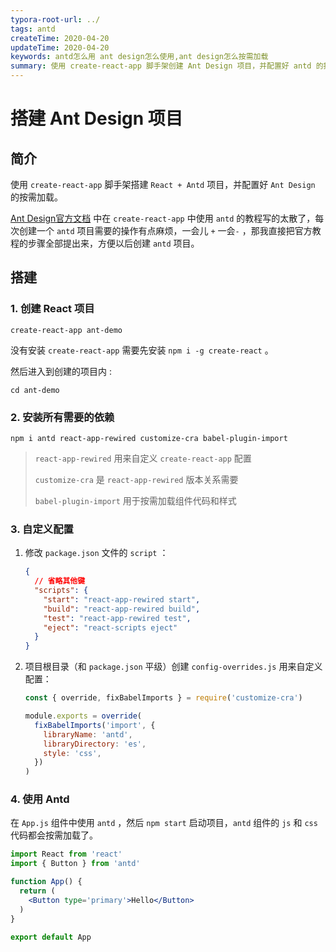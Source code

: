 ```yaml
---
typora-root-url: ../
tags: antd
createTime: 2020-04-20
updateTime: 2020-04-20
keywords: antd怎么用 ant design怎么使用,ant design怎么按需加载
summary: 使用 create-react-app 脚手架创建 Ant Design 项目，并配置好 antd 的按需加载。
---
```


# 搭建 Ant Design 项目

## 简介

使用 `create-react-app` 脚手架搭建 `React + Antd`  项目，并配置好 `Ant Design` 的按需加载。

[Ant Design官方文档](https://ant.design/docs/react/use-with-create-react-app-cn) 中在 `create-react-app` 中使用 `antd` 的教程写的太散了，每次创建一个 `antd` 项目需要的操作有点麻烦，一会儿 `+` 一会`-` ，那我直接把官方教程的步骤全部提出来，方便以后创建 `antd` 项目。

## 搭建

### 1. 创建 React 项目

```shell
create-react-app ant-demo
```

没有安装 `create-react-app` 需要先安装 `npm i -g create-react` 。

然后进入到创建的项目内 :

```shell
cd ant-demo
```

### 2. 安装所有需要的依赖

```shell
npm i antd react-app-rewired customize-cra babel-plugin-import
```

> `react-app-rewired` 用来自定义 `create-react-app` 配置
>
> `customize-cra` 是 `react-app-rewired` 版本关系需要
>
> `babel-plugin-import` 用于按需加载组件代码和样式

### 3. 自定义配置

1. 修改 `package.json` 文件的 `script` ：

   ```json
   {
     // 省略其他键
     "scripts": {
       "start": "react-app-rewired start",
       "build": "react-app-rewired build",
       "test": "react-app-rewired test",
       "eject": "react-scripts eject"
     }
   }
   ```

2. 项目根目录（和 `package.json` 平级）创建 `config-overrides.js` 用来自定义配置：

   ```javascript
   const { override, fixBabelImports } = require('customize-cra')
   
   module.exports = override(
     fixBabelImports('import', {
       libraryName: 'antd',
       libraryDirectory: 'es',
       style: 'css',
     })
   )
   ```

### 4. 使用 Antd

在 `App.js` 组件中使用 `antd` ，然后 `npm start` 启动项目，`antd` 组件的 `js` 和 `css` 代码都会按需加载了。

```jsx
import React from 'react'
import { Button } from 'antd'

function App() {
  return (
    <Button type='primary'>Hello</Button>
  )
}

export default App
```